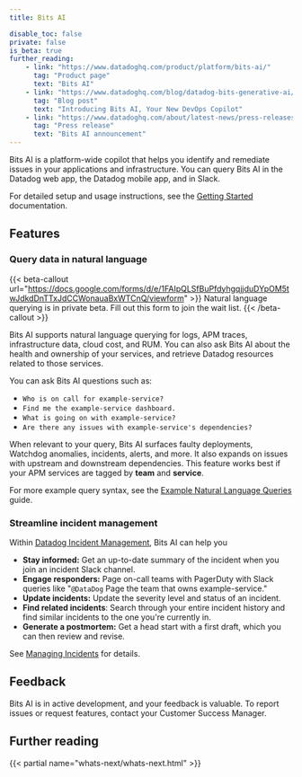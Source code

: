 ```yaml
---
title: Bits AI

disable_toc: false
private: false
is_beta: true
further_reading:
    - link: "https://www.datadoghq.com/product/platform/bits-ai/"
      tag: "Product page"
      text: "Bits AI"
    - link: "https://www.datadoghq.com/blog/datadog-bits-generative-ai/"
      tag: "Blog post"
      text: "Introducing Bits AI, Your New DevOps Copilot"
    - link: "https://www.datadoghq.com/about/latest-news/press-releases/datadog-announces-bits-an-ai-assistant-to-help-engineers-quickly-resolve-application-issues/"
      tag: "Press release"
      text: "Bits AI announcement"
---
```


Bits AI is a platform-wide copilot that helps you identify and remediate issues in your applications and infrastructure. You can query Bits AI in the Datadog web app, the Datadog mobile app, and in Slack.

For detailed setup and usage instructions, see the [Getting Started][1] documentation.

## Features

### Query data in natural language

{{< beta-callout url="https://docs.google.com/forms/d/e/1FAIpQLSfBuPfdyhgqjjduDYpOM5twJdkdDnTTxJdCCWonauaBxWTCnQ/viewform" >}}
Natural language querying is in private beta. Fill out this form to join the wait list.
{{< /beta-callout >}}

Bits AI supports natural language querying for logs, APM traces, infrastructure data, cloud cost, and RUM. You can also ask Bits AI about the health and ownership of your services, and retrieve Datadog resources related to those services.

You can ask Bits AI questions such as:
- `Who is on call for example-service?`
- `Find me the example-service dashboard.`
- `What is going on with example-service?`
- `Are there any issues with example-service's dependencies?`

When relevant to your query, Bits AI surfaces faulty deployments, Watchdog anomalies, incidents, alerts, and more. It also expands on issues with upstream and downstream dependencies. This feature works best if your APM services are tagged by **team** and **service**.

For more example query syntax, see the [Example Natural Language Queries][2] guide.

### Streamline incident management

Within [Datadog Incident Management][3], Bits AI can help you

- **Stay informed:** Get an up-to-date summary of the incident when you join an incident Slack channel.
- **Engage responders:** Page on-call teams with PagerDuty with Slack queries like "`@DataDog` Page the team that owns example-service."
- **Update incidents:** Update the severity level and status of an incident.
- **Find related incidents**: Search through your entire incident history and find similar incidents to the one you're currently in.
- **Generate a postmortem:** Get a head start with a first draft, which you can then review and revise.

See [Managing Incidents][4] for details.

## Feedback

Bits AI is in active development, and your feedback is valuable. To report issues or request features, contact your Customer Success Manager.


## Further reading

{{< partial name="whats-next/whats-next.html" >}}

[1]: /bits_ai/getting_started/
[2]: /bits_ai/query_examples
[3]: /service_management/incident_management
[4]: /bits_ai/managing_incidents/
